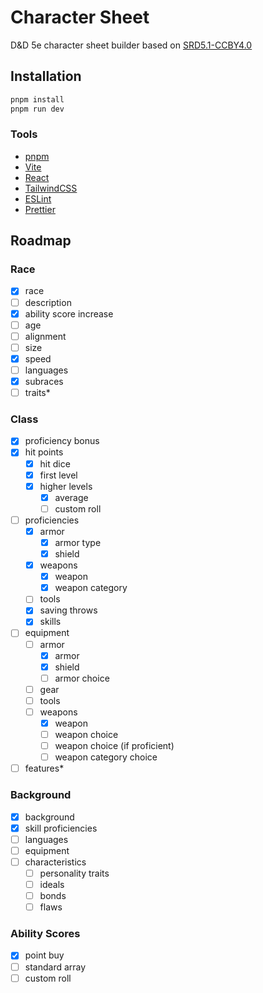 # Character Sheet

D&D 5e character sheet builder based on [SRD5.1-CCBY4.0](https://www.dndbeyond.com/attachments/39j2li89/SRD5.1-CCBY4.0_License_live%20links.pdf)

## Installation

```sh
pnpm install
pnpm run dev
```

### Tools

- [pnpm](https://pnpm.io/)
- [Vite](https://vitejs.dev/)
- [React](https://react.dev/)
- [TailwindCSS](https://tailwindcss.com/)
- [ESLint](https://eslint.org/)
- [Prettier](https://prettier.io/)

## Roadmap

### Race

- [x] race
- [ ] description
- [x] ability score increase
- [ ] age
- [ ] alignment
- [ ] size
- [x] speed
- [ ] languages
- [x] subraces
- [ ] traits\*

### Class

- [x] proficiency bonus
- [x] hit points
  - [x] hit dice
  - [x] first level
  - [x] higher levels
    - [x] average
    - [ ] custom roll
- [ ] proficiencies
  - [x] armor
    - [x] armor type
    - [x] shield
  - [x] weapons
    - [x] weapon
    - [x] weapon category
  - [ ] tools
  - [x] saving throws
  - [x] skills
- [ ] equipment
  - [ ] armor
    - [x] armor
    - [x] shield
    - [ ] armor choice
  - [ ] gear
  - [ ] tools
  - [ ] weapons
    - [x] weapon
    - [ ] weapon choice
    - [ ] weapon choice (if proficient)
    - [ ] weapon category choice
- [ ] features\*

### Background

- [x] background
- [x] skill proficiencies
- [ ] languages
- [ ] equipment
- [ ] characteristics
  - [ ] personality traits
  - [ ] ideals
  - [ ] bonds
  - [ ] flaws

### Ability Scores

- [x] point buy
- [ ] standard array
- [ ] custom roll
